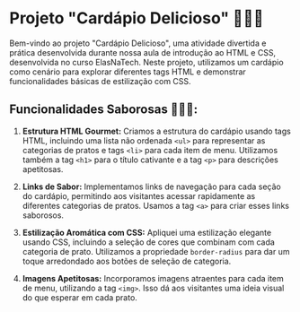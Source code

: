 # Projeto "Cardápio Delicioso" 🍔🍕🥗

Bem-vindo ao projeto "Cardápio Delicioso", uma atividade divertida e prática desenvolvida durante nossa aula de introdução ao HTML e CSS, desenvolvida no curso ElasNaTech. Neste projeto, utilizamos um cardápio como cenário para explorar diferentes tags HTML e demonstrar funcionalidades básicas de estilização com CSS.

## Funcionalidades Saborosas 🌮🍰🍣:

1. **Estrutura HTML Gourmet:** Criamos a estrutura do cardápio usando tags HTML, incluindo uma lista não ordenada `<ul>` para representar as categorias de pratos e tags `<li>` para cada item de menu. Utilizamos também a tag `<h1>` para o título cativante e a tag `<p>` para descrições apetitosas.

2. **Links de Sabor:** Implementamos links de navegação para cada seção do cardápio, permitindo aos visitantes acessar rapidamente as diferentes categorias de pratos. Usamos a tag `<a>` para criar esses links saborosos.

3. **Estilização Aromática com CSS:** Apliquei uma estilização elegante usando CSS, incluindo a seleção de cores que combinam com cada categoria de prato. Utilizamos a propriedade `border-radius` para dar um toque arredondado aos botões de seleção de categoria.

4. **Imagens Apetitosas:** Incorporamos imagens atraentes para cada item de menu, utilizando a tag `<img>`. Isso dá aos visitantes uma ideia visual do que esperar em cada prato.


